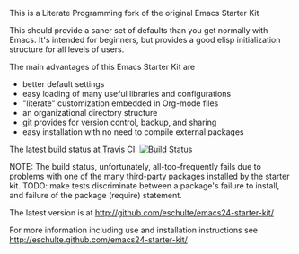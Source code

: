 This is a Literate Programming fork of the original Emacs Starter Kit

This should provide a saner set of defaults than you get normally with
Emacs. It's intended for beginners, but provides a good elisp
initialization structure for all levels of users.

The main advantages of this Emacs Starter Kit are
- better default settings
- easy loading of many useful libraries and configurations
- "literate" customization embedded in Org-mode files
- an organizational directory structure
- git provides for version control, backup, and sharing
- easy installation with no need to compile external packages

The latest build status at [Travis CI](http://travis-ci.org): [![Build Status](https://travis-ci.org/alflanagan/emacs24-starter-kit.svg?branch=lloyd-custom)](https://travis-ci.org/alflanagan/emacs24-starter-kit)

NOTE: The build status, unfortunately, all-too-frequently fails due to
problems with one of the many third-party packages installed by the
starter kit. TODO: make tests discriminate between a package's failure
to install, and failure of the package (require) statement.

The latest version is at http://github.com/eschulte/emacs24-starter-kit/

For more information including use and installation instructions see
http://eschulte.github.com/emacs24-starter-kit/
